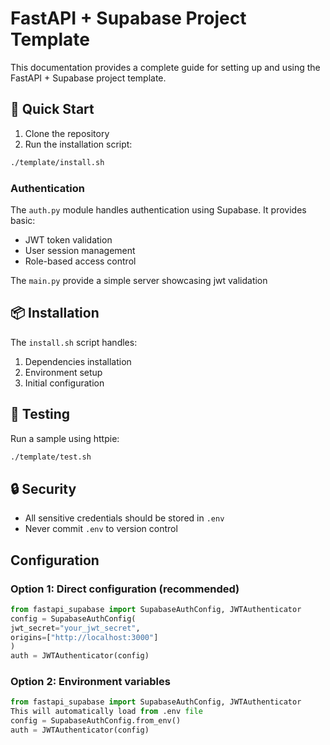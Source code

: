 # FastAPI + Supabase Project Template

This documentation provides a complete guide for setting up and using the FastAPI + Supabase project template.

## 🚀 Quick Start

1. Clone the repository
2. Run the installation script:
```bash
./template/install.sh
```

### Authentication

The `auth.py` module handles authentication using Supabase. It provides basic:
- JWT token validation
- User session management
- Role-based access control

The `main.py` provide a simple server showcasing jwt validation

## 📦 Installation

The `install.sh` script handles:
1. Dependencies installation
2. Environment setup
3. Initial configuration

## 🧪 Testing

Run a sample using httpie:

```bash
./template/test.sh
```

## 🔒 Security

- All sensitive credentials should be stored in `.env`
- Never commit `.env` to version control

## Configuration

### Option 1: Direct configuration (recommended)

```python
from fastapi_supabase import SupabaseAuthConfig, JWTAuthenticator
config = SupabaseAuthConfig(
jwt_secret="your_jwt_secret",
origins=["http://localhost:3000"]
)
auth = JWTAuthenticator(config)
```
### Option 2: Environment variables


```python
from fastapi_supabase import SupabaseAuthConfig, JWTAuthenticator
This will automatically load from .env file
config = SupabaseAuthConfig.from_env()
auth = JWTAuthenticator(config)

```
